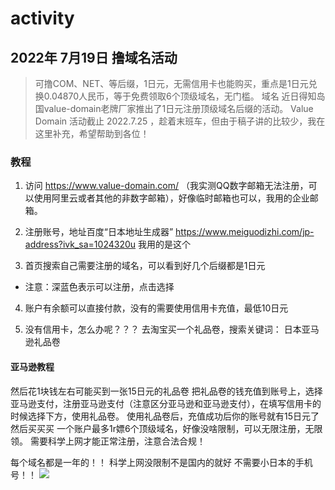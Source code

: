 # activity

## 2022年 7月19日 撸域名活动
> 可撸COM、NET、等后缀，1日元，无需信用卡也能购买，重点是1日元兑换0.04870人民币，等于免费领取6个顶级域名，无门槛。
域名
近日得知岛国value-domain老牌厂家推出了1日元注册顶级域名后缀的活动。
Value Domain
活动截止 2022.7.25 ，趁着末班车，但由于稿子讲的比较少，我在这里补充，希望帮助到各位！
### 教程
1. 访问 https://www.value-domain.com/ 
（我实测QQ数字邮箱无法注册，可以使用阿里云或者其他的非数字邮箱），好像临时邮箱也可以，我用的企业邮箱。

2. 注册账号，地址百度“日本地址生成器”
https://www.meiguodizhi.com/jp-address?ivk_sa=1024320u
我用的是这个 
3. 首页搜索自己需要注册的域名，可以看到好几个后缀都是1日元

- 注意：深蓝色表示可以注册，点击选择

4. 账户有余额可以直接付款，没有的需要使用信用卡充值，最低10日元

5. 没有信用卡，怎么办呢？？？
去淘宝买一个礼品卷，搜索关键词：
日本亚马逊礼品卷
#### 亚马逊教程
然后花1块钱左右可能买到一张15日元的礼品卷
把礼品卷的钱充值到账号上，选择 亚马逊支付，注册亚马逊支付（注意区分亚马逊和亚马逊支付），在填写信用卡的时候选择下方，使用礼品卷。
使用礼品卷后，充值成功后你的账号就有15日元了
然后买买买
一个账户最多1r嫖6个顶级域名，好像没啥限制，可以无限注册，无限领。
需要科学上网才能正常注册，注意合法合规！

每个域名都是一年的！！
科学上网没限制不是国内的就好
不需要小日本的手机号！！
![](https://s3.bmp.ovh/imgs/2022/07/19/b20383e29539217c.jpg)
